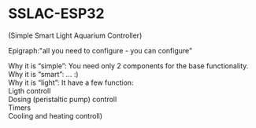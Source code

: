 # SSLAC-ESP32
(Simple Smart Light Aquarium Controller)  

Epigraph:"all you need to configure - you can configure"  
  
Why it is “simple”: You need only 2 components for the base functionality.  
Why it is “smart”: ... :)  
Why it is “light”: It have a few function:  
Ligth controll  
Dosing (peristaltic pump) controll  
Timers  
Cooling and heating controll)  
